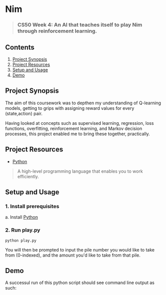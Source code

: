# Nim  
>### CS50 Week 4: An AI that teaches itself to play Nim through reinforcement learning.

## Contents
1. [Project Synopsis](#project_synopsis)
2. [Project Resources](#project_resources)
3. [Setup and Usage](#setup)
4. [Demo](#demo)


## <a id='project_synopsis'> Project Synopsis </a>
The aim of this coursework was to depthen my understanding of Q-learning models, getting to grips with assigning reward values for every (state,action) pair.

Having looked at concepts such as supervised learning, regression, loss functions, overfitting, reinforcement learning, and Markov decision processes, this project enabled me to bring these together, practically. 

## <a id='project_resources'> Project Resources </a>
* [Python](https://www.python.org/)
> A high-level programming language that enables you to work efficiently.

## <a id='setup'> Setup and Usage </a>

### 1. Install prerequisites
a. Install [Python](https://www.python.org/) </br>

### 2. Run play.py
```
python play.py
```

You will then be prompted to input the pile number you would like to take from (0-indexed), and the amount you'd like to take from that pile.

## <a id='demo'> Demo </a>

A successul run of this python script should see command line output as such:
